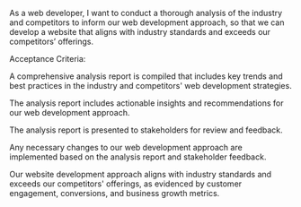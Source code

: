 As a web developer, I want to conduct a thorough analysis of the industry and competitors to inform our web development approach, so that we can develop a website that aligns with industry standards and exceeds our competitors’ offerings.

Acceptance Criteria:

A comprehensive analysis report is compiled that includes key trends and best practices in the industry and competitors' web development strategies.

The analysis report includes actionable insights and recommendations for our web development approach.

The analysis report is presented to stakeholders for review and feedback.

Any necessary changes to our web development approach are implemented based on the analysis report and stakeholder feedback.

Our website development approach aligns with industry standards and exceeds our competitors' offerings, as evidenced by customer engagement, conversions, and business growth metrics.
